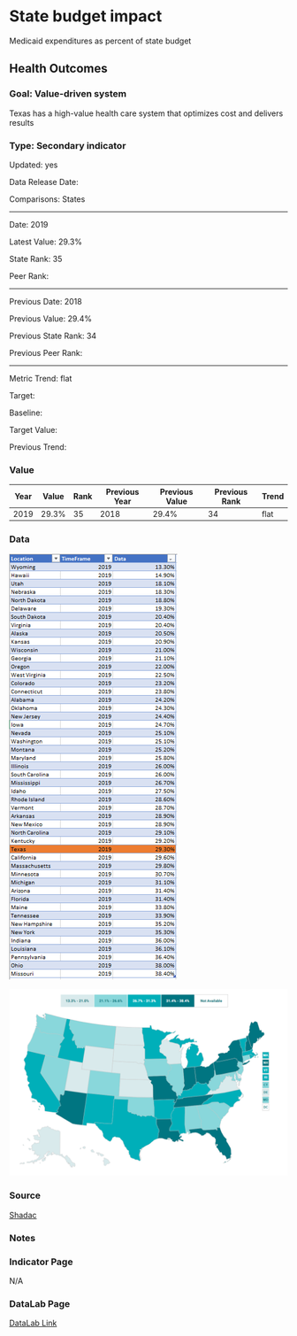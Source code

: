 # State budget impact


Medicaid expenditures as percent of state budget

## Health Outcomes

### Goal: Value-driven system

Texas has a high-value health care system that optimizes cost and delivers results

### Type: Secondary indicator

Updated: yes

Data Release Date: 


Comparisons: States


----

Date: 2019

Latest Value: 29.3% 

State Rank: 35

Peer Rank: 


----

Previous Date: 2018

Previous Value: 29.4%

Previous State Rank: 34

Previous Peer Rank: 


----
Metric Trend: flat

Target: 

Baseline: 

Target Value: 

Previous Trend: 



### Value

|Year         |  Value      | Rank        | Previous Year| Previous Value | Previous Rank  | Trend| 
| ----------- | ----------- | ----------- | ----------- | ----------- | ----------- | -----------|
|    2019    |    29.3%      |     35      |     2018    |    29.4%      |    34      |   flat      |

### Data

![data](./images/data_medicaid.PNG)

![map](./images/map_medicaid.PNG)


### Source

[Shadac](http://statehealthcompare.shadac.org/map/103/medicaid-expenses-as-a-percent-of-state-budgets#a/27/140)

### Notes



### Indicator Page

N/A

### DataLab Page

[DataLab Link](https://datalab.texas2036.org/rfrnamd/u-s-budget-expenditure-by-states?accesskey=wpraajc)
